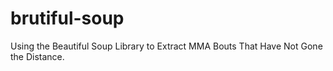 # brutiful-soup
Using the Beautiful Soup Library to Extract MMA Bouts That Have Not Gone the Distance.
